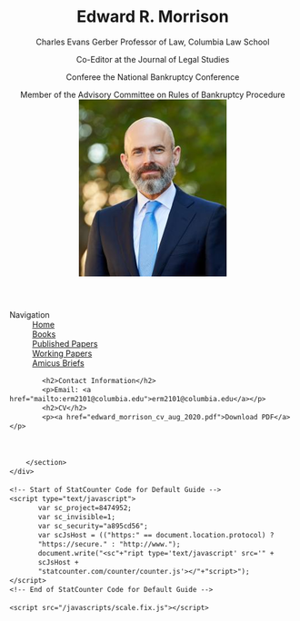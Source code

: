 <!DOCTYPE html>
<html>
<head>
	<meta charset="utf-8">
	<title>Professor Edward R. Morrison</title>
	<meta content="Charles Evans Gerber Professor of Law, Columbia Law School" name="description">
	<meta content="width=device-width, initial-scale=1" name="viewport"><!--[if lt IE 9]><script src="//html5shiv.googlecode.com/svn/trunk/html5.js"></script><![endif]-->
	<link href="/stylesheets/styles.css" rel="stylesheet">
</head>
<body>
	<div class="wrapper">
		<header>
			<h1>Edward R. Morrison</h1>
			<p><span style="font-weight:normal;">Charles Evans Gerber Professor of Law, Columbia Law School</span></p>
			<p>Co-Editor at the Journal of Legal Studies</p>
			<p>Conferee the National Bankruptcy Conference</p>
			<p>Member of the Advisory Committee on Rules of Bankruptcy Procedure
			<img src="edmorrisonportrait.jpg" alt="Morrison Portrait">
		</header>
		<section>
			<dl>
			<dt> Navigation</dt>
				<dd><a href="index.md">Home</a></dd>
				<dd><a href="books.html">Books</a></dd>
				<dd><a href="publishedpapers.html">Published Papers</a></dd>
				<dd><a href="workingpapers.html">Working Papers</a></dd>
				<dd><a href="amicusbriefs.html">Amicus Briefs</a></dd>
			</dl>

			<h2>Contact Information</h2>
			<p>Email: <a href="mailto:erm2101@columbia.edu">erm2101@columbia.edu</a></p>
			<h2>CV</h2>
			<p><a href="edward_morrison_cv_aug_2020.pdf">Download PDF</a></p>
			


		</section>
	</div>

	<!-- Start of StatCounter Code for Default Guide -->
	<script type="text/javascript">
	       var sc_project=8474952; 
	       var sc_invisible=1; 
	       var sc_security="a895cd56"; 
	       var scJsHost = (("https:" == document.location.protocol) ?
	       "https://secure." : "http://www.");
	       document.write("<sc"+"ript type='text/javascript' src='" +
	       scJsHost +
	       "statcounter.com/counter/counter.js'></"+"script>");
	</script>
	<!-- End of StatCounter Code for Default Guide -->
	 
	<script src="/javascripts/scale.fix.js"></script>
</body>
</html>
